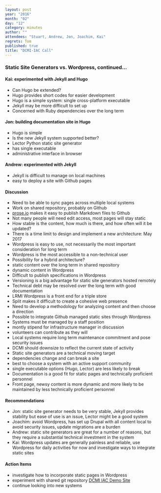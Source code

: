 ```yaml
---
layout: post
year: "2016"
month: "02"
day: "12"
category: minutes
author: ""
attendees: "Stuart, Andrew, Jon, Joachim, Kai"
regrets: Tom
published: true
title: "DCMI-IAC Call"
---
```


### Static Site Generators vs. Wordpress, continued...

#### Kai: experimented with Jekyll and Hugo
- Can Hugo be extended?
- Hugo provides short codes for easier development
- Hugo is a simple system: single cross-platform executable
- Jekyll may be more difficult to set up
- Concerned with Ruby dependencies over the long term

#### Jon: building documentation site in Hugo
- Hugo is simple
- Is the new Jekyll system supported better?
- Lector Python static site generator
- has single executable
- administrative interface in browser

#### Andrew: experimented with Jekyll
- Jekyll is difficult to manage on local machines
- easy to deploy a site with Github pages

#### Discussion
- Need to be able to sync pages across multiple local systems
- Work on shared repository, probably on Github
- [prose.io](http://prose.io) makes it easy to publish Markdown files to Github
- Not many people will need edit access, most pages will stay static
- How stable is the content, how much is there, and how often will it be updated?
- There is a time limit to design and implement a new architecture: May 2017
- Wordpress is easy to use, not necessarily the most important consideration for long term
- Wordpress is the most accessible to a non-technical user
- Possibility for a hybrid architecture?
- static content over the long term in shared repository
- dynamic content in Wordpress
- Difficult to publish specifications in Wordpress
- Versioning is a big advantage for static site generators hosted remotely
- Technical debt may be resolved over the long term with good documentation
- LRMI Wordpress is a front end for a triple store
- Split makes it difficult to create a cohesive web presence
- Need to develop a methodology for analyzing content and then choose a direction
- Possible to integrate Github managed static sites through Wordpress
- Systems must be managed by a staff position
- montly stipend for infrastructure manager in discussion
- volunteers can contribute as they will
- Local systems require long term maintenance commitment and pose security issues
- DCMI should downsize to reflect the current state of activity
- Static site generators are a technical moving target
- dependencies change and can break a site
- best to choose a system with an active support community
- single executable options (Hugo, Lector) are less likely to break
- Documentation is a good fit for static pages and technically proficient personnel
- Front page, newsy content is more dynamic and more likely to be maintained by less technically proficient personnel

#### Recommendations
- Jon: static site generator needs to be very stable, Jekyll provides stability but ease of use is an issue, Lector might be a good system
- Joachim: avoid Wordpress, has set up Drupal with all content local to avoid security issues, update migrations are a burden
- Andrew: static site generators are great for a number of reasons, but they require a substantial technical investment in the system
- Kai: Wordpress updates are generally painless and reliable, use Wordpress for daily activities for now and investigate ways to integrate static sites

#### Action Items
- investigate how to incorporate static pages in Wordpress
- experiment with shared git repository  [DCMI IAC Demo Site](https://github.com/metaweidner/dcmi-iac/tree/gh-pages)
- continue looking into new systems

